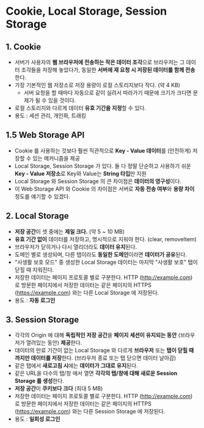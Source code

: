 # Cookie, Local Storage, Session Storage

## 1. Cookie

- 서버가 사용자의 **웹 브라우저에 전송하는 작은 데이터 조각**으로 브라우저는 그 데이터 조각들을 저장해 놓았다가, 동일한 **서버에 재 요청 시 저장된 데이터를 함께 전송**한다.
- 가장 기본적인 웹 저장소로 저장 용량이 로컬 스토리지보다 작다. (약 4 KB)
  - 서버 요청을 할 때마다 자동으로 같이 실려서 따라가기 때문에 크기가 크다면 문제가 될 수 있을 것이다.
- 로컬 스토리지와 다르게 데이터 **유효 기간을 지정**할 수 있다.
- 용도 : 세션 관리, 개인화, 트래킹



## 1.5 Web Storage API

- Cookie 를 사용하는 것보다 훨씬 직관적으로 **Key - Value 데이터**를 (안전하게) 저장할 수 있는 메커니즘을 제공
- Local Storage, Session Storage 가 있다. 둘 다 정말 단순하고 사용하기 쉬운 **Key - Value 저장소**로 Key와 Value는 **String 타입**만 지원
- Local Storage 와 Session Storage 의 큰 차이점은 **데이터의 영구성**이다.
- 이 Web Storage API 와 Cookie 의 차이점은 서버로 **자동 전송 여부**와 **용량 차이** 정도를 얘기할 수 있겠다.



## 2. Local Storage

- **저장 공간**이 셋 중에는 **제일 크다.** (약 5 ~ 10 MB)
- **유효 기간 없이** 데이터를 저장하고, 명시적으로 지워야 한다. (clear, removeItem)
- 브라우저가 닫히거나 다시 열리더라도 **데이터 유지**된다.
- 도메인 별로 생성되며, 다른 탭이라도 **동일한 도메인**이라면 **데이터가 공유**된다.
- "사생활 보호 모드" 중 생성한 Local Storage 데이터는 마지막 "사생활 보호" 탭이 닫힐 때 지워진다.
- 저장한 데이터는 페이지 프로토콜 별로 구분한다. HTTP (http://example.com) 로 방문한 페이지에서 저장한 데이터는 같은 페이지의 HTTPS (https://example.com) 와는 다른 Local Storage 에 저장된다.
- 용도 : **자동 로그인**



## 3. Session Storage

- 각각의 Origin 에 대해 **독립적인 저장 공간**을 **페이지 세션이 유지되는 동안** (브라우저가 열려있는 동안) **제공**한다.
- 데이터의 만료 기간이 없는 Local Storage 와 다르게 **브라우저** 또는 **탭이 닫힐 때까지만 데이터를 저장**한다. (브라우저 종료 또는 탭 닫으면 데이터 날아감)
- 같은 탭에서 **새로고침 시**에는 **데이터가 그대로 유지**된다.
- 같은 URL을 다수의 탭/창 에서 열면 **각각의 탭/창에 대해 새로운 Session Storage 를 생성**한다.
- **저장 공간**이 **쿠키보다 크다** (최대 5 MB)
- 저장한 데이터는 페이지 프로토콜 별로 구분한다. HTTP (http://example.com) 로 방문한 페이지에서 저장한 데이터는 같은 페이지의 HTTPS (https://example.com) 와는 다른 Session Storage 에 저장된다.
- 용도 : **일회성 로그인**